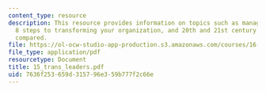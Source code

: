 ```yaml
---
content_type: resource
description: This resource provides information on topics such as management vs. leadership,
  8 steps to transforming your organization, and 20th and 21st century organizations
  compared.
file: https://ol-ocw-studio-app-production.s3.amazonaws.com/courses/16-852j-integrating-the-lean-enterprise-fall-2005/7636f253659d315796e359b777f2c66e_15_trans_leaders.pdf
file_type: application/pdf
resourcetype: Document
title: 15_trans_leaders.pdf
uid: 7636f253-659d-3157-96e3-59b777f2c66e
---
```

